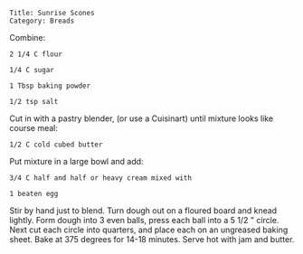 ~~~ recipe-info
Title: Sunrise Scones
Category: Breads
~~~

Combine:

~~~ recipe-ingredients
2 1/4 C flour

1/4 C sugar

1 Tbsp baking powder

1/2 tsp salt
~~~

Cut in with a pastry blender, (or use a Cuisinart) until mixture looks like course meal:

~~~ recipe-ingredients
1/2 C cold cubed butter
~~~

Put mixture in a large bowl and add:

~~~ recipe-ingredients
3/4 C half and half or heavy cream mixed with

1 beaten egg
~~~

Stir by hand just to blend. Turn dough out on a floured board and knead lightly. Form dough into 3
even balls, press each ball into a 5 1/2 " circle. Next cut each circle into quarters, and place
each on an ungreased baking sheet. Bake at 375 degrees for 14-18 minutes. Serve hot with jam and
butter.
